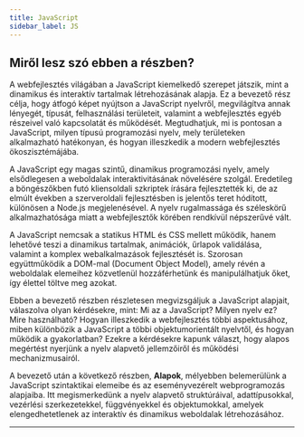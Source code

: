 ```yaml
---
title: JavaScript
sidebar_label: JS
---
```


## Miről lesz szó ebben a részben?

A webfejlesztés világában a JavaScript kiemelkedő szerepet játszik, mint a dinamikus és interaktív tartalmak létrehozásának alapja. Ez a bevezető rész célja, hogy átfogó képet nyújtson a JavaScript nyelvről, megvilágítva annak lényegét, típusát, felhasználási területeit, valamint a webfejlesztés egyéb részeivel való kapcsolatát és működését. Megtudhatjuk, mi is pontosan a JavaScript, milyen típusú programozási nyelv, mely területeken alkalmazható hatékonyan, és hogyan illeszkedik a modern webfejlesztés ökoszisztémájába.

A JavaScript egy magas szintű, dinamikus programozási nyelv, amely elsődlegesen a weboldalak interaktivitásának növelésére szolgál. Eredetileg a böngészőkben futó kliensoldali szkriptek írására fejlesztették ki, de az elmúlt években a szerveroldali fejlesztésben is jelentős teret hódított, különösen a Node.js megjelenésével. A nyelv rugalmassága és széleskörű alkalmazhatósága miatt a webfejlesztők körében rendkívül népszerűvé vált.

A JavaScript nemcsak a statikus HTML és CSS mellett működik, hanem lehetővé teszi a dinamikus tartalmak, animációk, űrlapok validálása, valamint a komplex webalkalmazások fejlesztését is. Szorosan együttműködik a DOM-mal (Document Object Model), amely révén a weboldalak elemeihez közvetlenül hozzáférhetünk és manipulálhatjuk őket, így élettel töltve meg azokat.

Ebben a bevezető részben részletesen megvizsgáljuk a JavaScript alapjait, válaszolva olyan kérdésekre, mint: Mi az a JavaScript? Milyen nyelv ez? Mire használható? Hogyan illeszkedik a webfejlesztés többi aspektusához, miben különbözik a JavaScript a többi objektumorientált nyelvtől, és hogyan működik a gyakorlatban? Ezekre a kérdésekre kapunk választ, hogy alapos megértést nyerjünk a nyelv alapvető jellemzőiről és működési mechanizmusairól.

A bevezető után a következő részben, **Alapok**, mélyebben belemerülünk a JavaScript szintaktikai elemeibe és az eseményvezérelt webprogramozás alapjaiba. Itt megismerkedünk a nyelv alapvető struktúráival, adattípusokkal, vezérlési szerkezetekkel, függvényekkel és objektumokkal, amelyek elengedhetetlenek az interaktív és dinamikus weboldalak létrehozásához.

---

